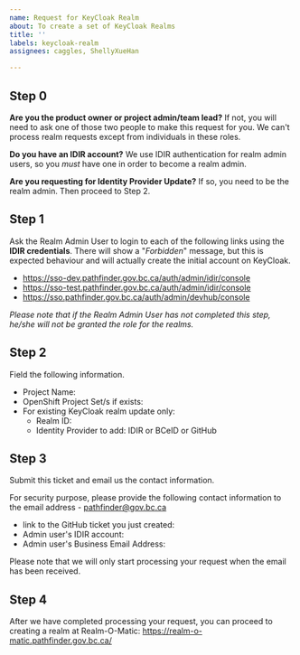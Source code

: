 ```yaml
---
name: Request for KeyCloak Realm
about: To create a set of KeyCloak Realms
title: ''
labels: keycloak-realm
assignees: caggles, ShellyXueHan

---
```


## Step 0
**Are you the product owner or project admin/team lead?**
If not, you will need to ask one of those two people to make this request for you. We can't process realm requests except from individuals in these roles.

**Do you have an IDIR account?**
We use IDIR authentication for realm admin users, so you *must* have one in order to become a realm admin.  

**Are you requesting for Identity Provider Update?**
If so, you need to be the realm admin. Then proceed to Step 2.


## Step 1
Ask the Realm Admin User to login to each of the following links using the **IDIR credentials**. There will show a "_Forbidden_" message, but this is expected behaviour and will actually create the initial account on KeyCloak.
- https://sso-dev.pathfinder.gov.bc.ca/auth/admin/idir/console
- https://sso-test.pathfinder.gov.bc.ca/auth/admin/idir/console
- https://sso.pathfinder.gov.bc.ca/auth/admin/devhub/console

_Please note that if the Realm Admin User has not completed this step, he/she will not be granted the role for the realms._


## Step 2
Field the following information.

* Project Name: 
* OpenShift Project Set/s if exists: 
* For existing KeyCloak realm update only:
  - Realm ID: 
  - Identity Provider to add: IDIR or BCeID or GitHub


## Step 3
Submit this ticket and email us the contact information.

For security purpose, please provide the following contact information to the email address - pathfinder@gov.bc.ca

* link to the GitHub ticket you just created: 
* Admin user's IDIR account: 
* Admin user's Business Email Address: 

Please note that we will only start processing your request when the email has been received.


## Step 4
After we have completed processing your request, you can proceed to creating a realm at Realm-O-Matic: https://realm-o-matic.pathfinder.gov.bc.ca/
